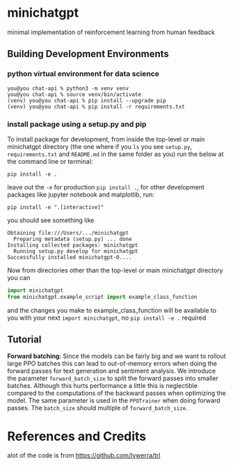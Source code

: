 # minichatgpt

minimal implementation of reinforcement learning from human feedback

## Building Development Environments

### python virtual environment for data science

```console
you@you chat-api % python3 -m venv venv
you@you chat-api % source venv/bin/activate
(venv) you@you chat-api % pip install --upgrade pip
(venv) you@you chat-api % pip install -r requirements.txt
```

### install package using a setup.py and pip

To install package for development, from inside the top-level or main minichatgpt directory (the one where if you `ls` you see `setup.py`, `requirements.txt` and `README.md` in the same folder as you)
run the below at the command line or terminal:

```console
pip install -e .
```

leave out the `-e` for production `pip install .`, for other development packages like jupyter notebook and matplotlib, run:

```console
pip install -e ".[interactive]"
```

you should see something like

```
Obtaining file:///Users/.../minichatgpt
  Preparing metadata (setup.py) ... done
Installing collected packages: minichatgpt
  Running setup.py develop for minichatgpt
Successfully installed minichatgpt-0....
```

Now from directories other than the top-level or main minichatgpt directory you can

```python
import minichatgpt
from minichatgpt.example_script import example_class_function
```

and the changes you make to example_class_function will be available to you with your next `import minichatgpt`, no `pip install -e .` required

## Tutorial

**Forward batching**: Since the models can be fairly big and we want to rollout large PPO batches this can lead to out-of-memory errors when doing the forward passes for text generation and sentiment analysis. We introduce the parameter `forward_batch_size` to split the forward passes into smaller batches. Although this hurts performance a little this is neglectible compared to the computations of the backward passes when optimizing the model. The same parameter is used in the `PPOTrainer` when doing forward passes. The `batch_size` should multiple of `forward_batch_size`.

# References and Credits 
alot of the code is from https://github.com/lvwerra/trl 

